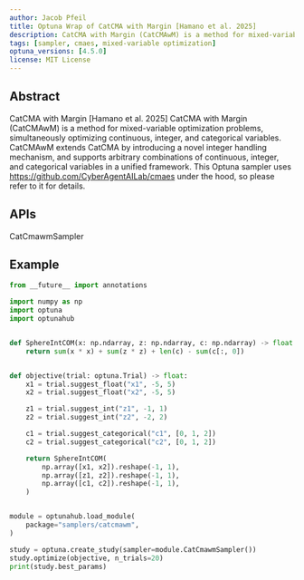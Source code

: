 ```yaml
---
author: Jacob Pfeil
title: Optuna Wrap of CatCMA with Margin [Hamano et al. 2025]
description: CatCMA with Margin (CatCMAwM) is a method for mixed-variable optimization problems, simultaneously optimizing continuous, integer, and categorical variables.
tags: [sampler, cmaes, mixed-variable optimization]
optuna_versions: [4.5.0]
license: MIT License
---
```


## Abstract

CatCMA with Margin \[Hamano et al. 2025\]
CatCMA with Margin (CatCMAwM) is a method for mixed-variable optimization problems, simultaneously optimizing continuous, integer, and categorical variables. CatCMAwM extends CatCMA by introducing a novel integer handling mechanism, and supports arbitrary combinations of continuous, integer, and categorical variables in a unified framework.
This Optuna sampler uses https://github.com/CyberAgentAILab/cmaes under the hood, so please refer to it for details.

## APIs

CatCmawmSampler

## Example

```python
from __future__ import annotations

import numpy as np
import optuna
import optunahub


def SphereIntCOM(x: np.ndarray, z: np.ndarray, c: np.ndarray) -> float:
    return sum(x * x) + sum(z * z) + len(c) - sum(c[:, 0])


def objective(trial: optuna.Trial) -> float:
    x1 = trial.suggest_float("x1", -5, 5)
    x2 = trial.suggest_float("x2", -5, 5)

    z1 = trial.suggest_int("z1", -1, 1)
    z2 = trial.suggest_int("z2", -2, 2)

    c1 = trial.suggest_categorical("c1", [0, 1, 2])
    c2 = trial.suggest_categorical("c2", [0, 1, 2])

    return SphereIntCOM(
        np.array([x1, x2]).reshape(-1, 1),
        np.array([z1, z2]).reshape(-1, 1),
        np.array([c1, c2]).reshape(-1, 1),
    )


module = optunahub.load_module(
    package="samplers/catcmawm",
)

study = optuna.create_study(sampler=module.CatCmawmSampler())
study.optimize(objective, n_trials=20)
print(study.best_params)
```
